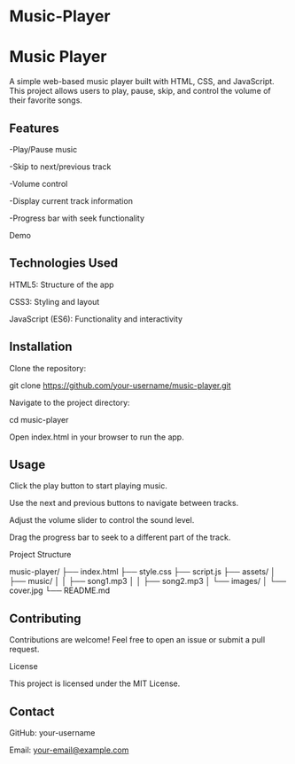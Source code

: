# Music-Player
# Music Player

A simple web-based music player built with HTML, CSS, and JavaScript. This project allows users to play, pause, skip, and control the volume of their favorite songs.

## Features

-Play/Pause music

-Skip to next/previous track

-Volume control

-Display current track information

-Progress bar with seek functionality

Demo



## Technologies Used

HTML5: Structure of the app

CSS3: Styling and layout

JavaScript (ES6): Functionality and interactivity

## Installation

Clone the repository:

git clone https://github.com/your-username/music-player.git

Navigate to the project directory:

cd music-player

Open index.html in your browser to run the app.

## Usage

Click the play button to start playing music.

Use the next and previous buttons to navigate between tracks.

Adjust the volume slider to control the sound level.

Drag the progress bar to seek to a different part of the track.

Project Structure

music-player/
├── index.html
├── style.css
├── script.js
├── assets/
│   ├── music/
│   │   ├── song1.mp3
│   │   ├── song2.mp3
│   └── images/
│       └── cover.jpg
└── README.md

## Contributing

Contributions are welcome! Feel free to open an issue or submit a pull request.

License

This project is licensed under the MIT License.

## Contact

GitHub: your-username

Email: your-email@example.com

